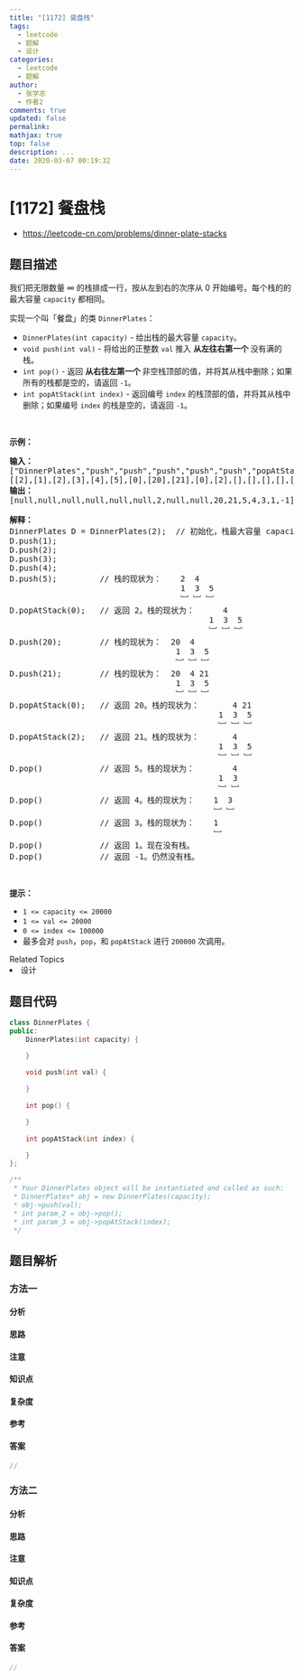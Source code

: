 ```yaml
---
title: "[1172] 餐盘栈"
tags:
  - leetcode
  - 题解
  - 设计
categories:
  - leetcode
  - 题解
author:
  - 张学志
  - 作者2
comments: true
updated: false
permalink:
mathjax: true
top: false
description: ...
date: 2020-03-07 00:19:32
---
```



# [1172] 餐盘栈
* https://leetcode-cn.com/problems/dinner-plate-stacks


## 题目描述

<p>我们把无限数量 &infin; 的栈排成一行，按从左到右的次序从 0 开始编号。每个栈的的最大容量&nbsp;<code>capacity</code> 都相同。</p>

<p>实现一个叫「餐盘」的类&nbsp;<code>DinnerPlates</code>：</p>

<ul>
	<li><code>DinnerPlates(int capacity)</code>&nbsp;- 给出栈的最大容量&nbsp;<code>capacity</code>。</li>
	<li><code>void push(int val)</code>&nbsp;- 将给出的正整数&nbsp;<code>val</code>&nbsp;推入&nbsp;<strong>从左往右第一个&nbsp;</strong>没有满的栈。</li>
	<li><code>int pop()</code>&nbsp;- 返回&nbsp;<strong>从右往左第一个&nbsp;</strong>非空栈顶部的值，并将其从栈中删除；如果所有的栈都是空的，请返回&nbsp;<code>-1</code>。</li>
	<li><code>int popAtStack(int index)</code>&nbsp;- 返回编号&nbsp;<code>index</code>&nbsp;的栈顶部的值，并将其从栈中删除；如果编号&nbsp;<code>index</code>&nbsp;的栈是空的，请返回 <code>-1</code>。</li>
</ul>

<p>&nbsp;</p>

<p><strong>示例：</strong></p>

<pre><strong>输入： </strong>
[&quot;DinnerPlates&quot;,&quot;push&quot;,&quot;push&quot;,&quot;push&quot;,&quot;push&quot;,&quot;push&quot;,&quot;popAtStack&quot;,&quot;push&quot;,&quot;push&quot;,&quot;popAtStack&quot;,&quot;popAtStack&quot;,&quot;pop&quot;,&quot;pop&quot;,&quot;pop&quot;,&quot;pop&quot;,&quot;pop&quot;]
[[2],[1],[2],[3],[4],[5],[0],[20],[21],[0],[2],[],[],[],[],[]]
<strong>输出：</strong>
[null,null,null,null,null,null,2,null,null,20,21,5,4,3,1,-1]

<strong>解释：</strong>
DinnerPlates D = DinnerPlates(2);  // 初始化，栈最大容量 capacity = 2
D.push(1);
D.push(2);
D.push(3);
D.push(4);
D.push(5);         // 栈的现状为：    2 &nbsp;4
&nbsp;                                   1 &nbsp;3 &nbsp;5
                                    ﹈ ﹈ ﹈
D.popAtStack(0);   // 返回 2。栈的现状为：     &nbsp;4
            &nbsp;                             1 &nbsp;3 &nbsp;5
                                          ﹈ ﹈ ﹈
D.push(20);        // 栈的现状为：  20  4
&nbsp;                                  1 &nbsp;3 &nbsp;5
                                   ﹈ ﹈ ﹈
D.push(21);        // 栈的现状为：  20  4 21
&nbsp;                                  1 &nbsp;3 &nbsp;5
                                   ﹈ ﹈ ﹈
D.popAtStack(0);   // 返回 20。栈的现状为：       4 21
             &nbsp;                              1 &nbsp;3 &nbsp;5
                                            ﹈ ﹈ ﹈
D.popAtStack(2);   // 返回 21。栈的现状为：       4
             &nbsp;                              1 &nbsp;3 &nbsp;5
                                            ﹈ ﹈ ﹈ 
D.pop()            // 返回 5。栈的现状为：        4
             &nbsp;                              1 &nbsp;3 
                                            ﹈ ﹈  
D.pop()            // 返回 4。栈的现状为：    1  3 
                                           ﹈ ﹈   
D.pop()            // 返回 3。栈的现状为：    1 
                                           ﹈   
D.pop()            // 返回 1。现在没有栈。
D.pop()            // 返回 -1。仍然没有栈。
</pre>

<p>&nbsp;</p>

<p><strong>提示：</strong></p>

<ul>
	<li><code>1 &lt;= capacity&nbsp;&lt;= 20000</code></li>
	<li><code>1 &lt;= val&nbsp;&lt;= 20000</code></li>
	<li><code>0 &lt;= index&nbsp;&lt;= 100000</code></li>
	<li>最多会对&nbsp;<code>push</code>，<code>pop</code>，和&nbsp;<code>popAtStack</code>&nbsp;进行 <code>200000</code> 次调用。</li>
</ul>
<div><div>Related Topics</div><div><li>设计</li></div></div>


## 题目代码

```cpp
class DinnerPlates {
public:
    DinnerPlates(int capacity) {

    }
    
    void push(int val) {

    }
    
    int pop() {

    }
    
    int popAtStack(int index) {

    }
};

/**
 * Your DinnerPlates object will be instantiated and called as such:
 * DinnerPlates* obj = new DinnerPlates(capacity);
 * obj->push(val);
 * int param_2 = obj->pop();
 * int param_3 = obj->popAtStack(index);
 */
```


## 题目解析


### 方法一

#### 分析

#### 思路

#### 注意

#### 知识点

#### 复杂度

#### 参考

#### 答案

```cpp
//
```


### 方法二

#### 分析

#### 思路

#### 注意

#### 知识点

#### 复杂度

#### 参考

#### 答案

```cpp
//
```


